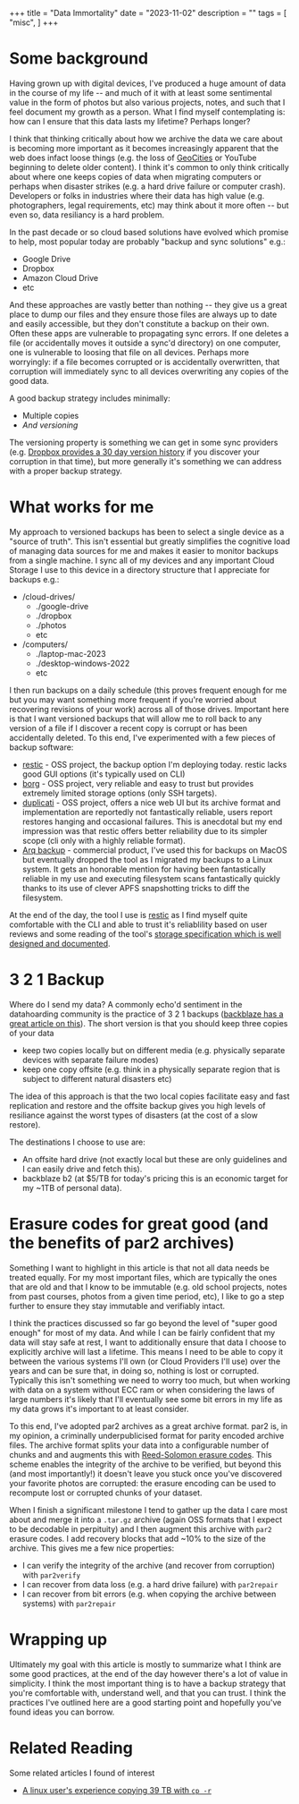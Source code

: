 +++
title = "Data Immortality"
date = "2023-11-02"
description = ""
tags = [
  "misc",
]
+++

# Some background

Having grown up with digital devices, I've produced a huge amount of data in the course of my life -- and much of it with at least some sentimental value in the form of photos but also various projects, notes, and such that I feel document my growth as a person. What I find myself contemplating is: how can I ensure that this data lasts my lifetime? Perhaps longer? 

I think that thinking critically about how we archive the data we care about is becoming more important as it becomes increasingly apparent that the web does infact loose things (e.g. the loss of [GeoCities](https://en.wikipedia.org/wiki/GeoCities) or YouTube beginning to delete older content). I think it's common to only think critically about where one keeps copies of data when migrating computers or perhaps when disaster strikes (e.g. a hard drive failure or computer crash). Developers or folks in industries where their data has high value (e.g. photographers, legal requirements, etc) may think about it more often -- but even so, data resiliancy is a hard problem.

In the past decade or so cloud based solutions have evolved which promise to help, most popular today are probably "backup and sync solutions" e.g.:

 * Google Drive
 * Dropbox
 * Amazon Cloud Drive
 * etc

And these approaches are vastly better than nothing -- they give us a great place to dump our files and they ensure those files are always up to date and easily accessible, but they don't constitute a backup on their own. Often these apps are vulnerable to propagating sync errors. If one deletes a file (or accidentally moves it outside a sync'd directory) on one computer, one is vulnerable to loosing that file on all devices. Perhaps more worryingly: if a file becomes corrupted or is accidentally overwritten, that corruption will immediately sync to all devices overwriting any copies of the good data.

A good backup strategy includes minimally:
 
 * Multiple copies
 * *And versioning*

The versioning property is something we can get in some sync providers (e.g. [Dropbox provides a 30 day version history](https://help.dropbox.com/delete-restore/version-history-overview) if you discover your corruption in that time), but more generally it's something we can address with a proper backup strategy.

# What works for me

My approach to versioned backups has been to select a single device as a "source of truth". This isn't essential but greatly simplifies the cognitive load of managing data sources for me and makes it easier to monitor backups from a single machine. I sync all of my devices and any important Cloud Storage I use to this device in a directory structure that I appreciate for backups e.g.:

 * /cloud-drives/
   * ./google-drive
   * ./dropbox
   * ./photos
   * etc
 * /computers/
   * ./laptop-mac-2023
   * ./desktop-windows-2022
   * etc

I then run backups on a daily schedule (this proves frequent enough for me but you may want something more frequent if you're worried about recovering revisions of your work) across all of those drives. Important here is that I want versioned backups that will allow me to roll back to any version of a file if I discover a recent copy is corrupt or has been accidentally deleted. To this end, I've experimented with a few pieces of backup software:

  * [restic](https://restic.net/) - OSS project, the backup option I'm deploying today. restic lacks good GUI options (it's typically used on CLI) 
  * [borg](https://borgbackup.readthedocs.io/en/stable/) - OSS project, very reliable and easy to trust but provides extremely limited storage options (only SSH targets).
  * [duplicati](https://www.duplicati.com/) - OSS project, offers a nice web UI but its archive format and implementation are reportedly not fantastically reliable, users report restores hanging and occasional failures. This is anecdotal but my end impression was that restic offers better reliability due to its simpler scope (cli only with a highly reliable format).
  * [Arq backup](https://www.arqbackup.com/) - commercial product, I've used this for backups on MacOS but eventually dropped the tool as I migrated my backups to a Linux system. It gets an honorable mention for having been fantastically reliable in my use and executing filesystem scans fantastically quickly thanks to its use of clever APFS snapshotting tricks to diff the filesystem.

At the end of the day, the tool I use is [restic](https://restic.net/) as I find myself quite comfortable with the CLI and able to trust it's reliablility based on user reviews and some reading of the tool's [storage specification which is well designed and documented](https://restic.readthedocs.io/en/v0.2.0/Design/).

# 3 2 1 Backup

Where do I send my data? A commonly echo'd sentiment in the datahoarding community is the practice of 3 2 1 backups ([backblaze has a great article on this](https://www.backblaze.com/blog/the-3-2-1-backup-strategy/)). The short version is that you should keep three copies of your data 

 * keep two copies locally but on different media (e.g. physically separate devices with separate failure modes)
 * keep one copy offsite (e.g. think in a physically separate region that is subject to different natural disasters etc)

The idea of this approach is that the two local copies facilitate easy and fast replication and restore and the offsite backup gives you high levels of resiliance against the worst types of disasters (at the cost of a slow restore).

The destinations I choose to use are:

 * An offsite hard drive (not exactly local but these are only guidelines and I can easily drive and fetch this).
 * backblaze b2 (at $5/TB for today's pricing this is an economic target for my ~1TB of personal data).

# Erasure codes for great good (and the benefits of par2 archives)

Something I want to highlight in this article is that not all data needs be treated equally. For my most important files, which are typically the ones that are old and that I know to be immutable (e.g. old school projects, notes from past courses, photos from a given time period, etc), I like to go a step further to ensure they stay immutable and verifiably intact.

I think the practices discussed so far go beyond the level of "super good enough" for most of my data. And while I can be fairly confident that my data will stay safe at rest, I want to additionally ensure that data I choose to explicitly archive will last a lifetime. This means I need to be able to copy it between the various systems I'll own (or Cloud Providers I'll use) over the years and can be sure that, in doing so, nothing is lost or corrupted. Typically this isn't something we need to worry too much, but when working with data on a system without ECC ram or when considering the laws of large numbers it's likely that I'll eventually see some bit errors in my life as my data grows it's important to at least consider.

To this end, I've adopted par2 archives as a great archive format. par2 is, in my opinion, a criminally underpublicised format for parity encoded archive files. The archive format splits your data into a configurable number of chunks and and augments this with [Reed-Solomon erasure codes](https://en.wikipedia.org/wiki/Reed%E2%80%93Solomon_error_correction). This scheme enables the integrity of the archive to be verified, but beyond this (and most importantly!) it doesn't leave you stuck once you've discovered your favorite photos are corrupted: the erasure encoding can be used to recompute lost or corrupted chunks of your dataset. 

When I finish a significant milestone I tend to gather up the data I care most about and merge it into a `.tar.gz` archive (again OSS formats that I expect to be decodable in perpituity) and I then augment this archive with `par2` erasure codes. I add recovery blocks that add ~10% to the size of the archive. This gives me a few nice properties:

 * I can verify the integrity of the archive (and recover from corruption) with `par2verify`
 * I can recover from data loss (e.g. a hard drive failure) with `par2repair`
 * I can recover from bit errors (e.g. when copying the archive between systems) with `par2repair`

# Wrapping up

Ultimately my goal with this article is mostly to summarize what I think are some good practices, at the end of the day however there's a lot of value in simplicity. I think the most important thing is to have a backup strategy that you're comfortable with, understand well, and that you can trust. I think the practices I've outlined here are a good starting point and hopefully you've found ideas you can borrow.

# Related Reading 

Some related articles I found of interest

 * [A linux user's experience copying 39 TB with `cp -r`](https://lists.gnu.org/archive/html/coreutils/2014-08/msg00012.html)